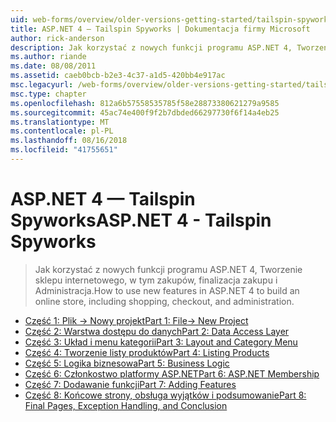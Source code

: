 ```yaml
---
uid: web-forms/overview/older-versions-getting-started/tailspin-spyworks/index
title: ASP.NET 4 — Tailspin Spyworks | Dokumentacja firmy Microsoft
author: rick-anderson
description: Jak korzystać z nowych funkcji programu ASP.NET 4, Tworzenie sklepu internetowego, w tym zakupów, finalizacja zakupu i Administracja.
ms.author: riande
ms.date: 08/08/2011
ms.assetid: caeb0bcb-b2e3-4c37-a1d5-420bb4e917ac
msc.legacyurl: /web-forms/overview/older-versions-getting-started/tailspin-spyworks
msc.type: chapter
ms.openlocfilehash: 812a6b57558535785f58e28873380621279a9585
ms.sourcegitcommit: 45ac74e400f9f2b7dbded66297730f6f14a4eb25
ms.translationtype: MT
ms.contentlocale: pl-PL
ms.lasthandoff: 08/16/2018
ms.locfileid: "41755651"
---
```

<a name="aspnet-4---tailspin-spyworks"></a><span data-ttu-id="afa50-103">ASP.NET 4 — Tailspin Spyworks</span><span class="sxs-lookup"><span data-stu-id="afa50-103">ASP.NET 4 - Tailspin Spyworks</span></span>
====================
> <span data-ttu-id="afa50-104">Jak korzystać z nowych funkcji programu ASP.NET 4, Tworzenie sklepu internetowego, w tym zakupów, finalizacja zakupu i Administracja.</span><span class="sxs-lookup"><span data-stu-id="afa50-104">How to use new features in ASP.NET 4 to build an online store, including shopping, checkout, and administration.</span></span>


- [<span data-ttu-id="afa50-105">Część 1: Plik -> Nowy projekt</span><span class="sxs-lookup"><span data-stu-id="afa50-105">Part 1: File-> New Project</span></span>](tailspin-spyworks-part-1.md)
- [<span data-ttu-id="afa50-106">Część 2: Warstwa dostępu do danych</span><span class="sxs-lookup"><span data-stu-id="afa50-106">Part 2: Data Access Layer</span></span>](tailspin-spyworks-part-2.md)
- [<span data-ttu-id="afa50-107">Część 3: Układ i menu kategorii</span><span class="sxs-lookup"><span data-stu-id="afa50-107">Part 3: Layout and Category Menu</span></span>](tailspin-spyworks-part-3.md)
- [<span data-ttu-id="afa50-108">Część 4: Tworzenie listy produktów</span><span class="sxs-lookup"><span data-stu-id="afa50-108">Part 4: Listing Products</span></span>](tailspin-spyworks-part-4.md)
- [<span data-ttu-id="afa50-109">Część 5: Logika biznesowa</span><span class="sxs-lookup"><span data-stu-id="afa50-109">Part 5: Business Logic</span></span>](tailspin-spyworks-part-5.md)
- [<span data-ttu-id="afa50-110">Część 6: Członkostwo platformy ASP.NET</span><span class="sxs-lookup"><span data-stu-id="afa50-110">Part 6: ASP.NET Membership</span></span>](tailspin-spyworks-part-6.md)
- [<span data-ttu-id="afa50-111">Część 7: Dodawanie funkcji</span><span class="sxs-lookup"><span data-stu-id="afa50-111">Part 7: Adding Features</span></span>](tailspin-spyworks-part-7.md)
- [<span data-ttu-id="afa50-112">Część 8: Końcowe strony, obsługa wyjątków i podsumowanie</span><span class="sxs-lookup"><span data-stu-id="afa50-112">Part 8: Final Pages, Exception Handling, and Conclusion</span></span>](tailspin-spyworks-part-8.md)
